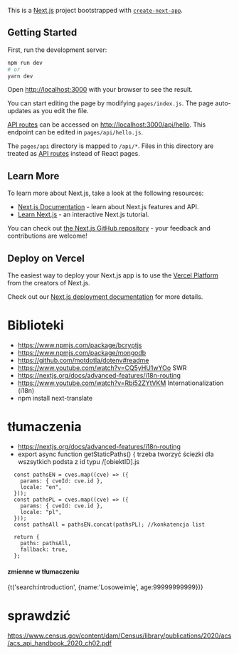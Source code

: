 This is a [Next.js](https://nextjs.org/) project bootstrapped with [`create-next-app`](https://github.com/vercel/next.js/tree/canary/packages/create-next-app).

## Getting Started

First, run the development server:

```bash
npm run dev
# or
yarn dev
```

Open [http://localhost:3000](http://localhost:3000) with your browser to see the result.

You can start editing the page by modifying `pages/index.js`. The page auto-updates as you edit the file.

[API routes](https://nextjs.org/docs/api-routes/introduction) can be accessed on [http://localhost:3000/api/hello](http://localhost:3000/api/hello). This endpoint can be edited in `pages/api/hello.js`.

The `pages/api` directory is mapped to `/api/*`. Files in this directory are treated as [API routes](https://nextjs.org/docs/api-routes/introduction) instead of React pages.

## Learn More

To learn more about Next.js, take a look at the following resources:

- [Next.js Documentation](https://nextjs.org/docs) - learn about Next.js features and API.
- [Learn Next.js](https://nextjs.org/learn) - an interactive Next.js tutorial.

You can check out [the Next.js GitHub repository](https://github.com/vercel/next.js/) - your feedback and contributions are welcome!

## Deploy on Vercel

The easiest way to deploy your Next.js app is to use the [Vercel Platform](https://vercel.com/new?utm_medium=default-template&filter=next.js&utm_source=create-next-app&utm_campaign=create-next-app-readme) from the creators of Next.js.

Check out our [Next.js deployment documentation](https://nextjs.org/docs/deployment) for more details.


# Biblioteki
- https://www.npmjs.com/package/bcryptjs
- https://www.npmjs.com/package/mongodb
- https://github.com/motdotla/dotenv#readme
- https://www.youtube.com/watch?v=CQ5yHU1wYOo SWR
- https://nextjs.org/docs/advanced-features/i18n-routing 
- https://www.youtube.com/watch?v=Rbi52ZYtVKM  Internationalization (i18n)
- npm install next-translate

# tłumaczenia
- https://nextjs.org/docs/advanced-features/i18n-routing
- export async function getStaticPaths() { trzeba tworzyć ściezki dla wszsytkich podsta z id typu /[obiektID].js
```
  const pathsEN = cves.map((cve) => ({
    params: { cveId: cve.id },
    locale: "en",
  }));
  const pathsPL = cves.map((cve) => ({
    params: { cveId: cve.id },
    locale: "pl",
  }));
  const pathsAll = pathsEN.concat(pathsPL); //konkatencja list

  return {
    paths: pathsAll,
    fallback: true,
  };
```

#### zmienne w tłumaczeniu
<p>{t('search:introduction', {name:'Losoweimię', age:99999999999})}</p> 

# sprawdzić
https://www.census.gov/content/dam/Census/library/publications/2020/acs/acs_api_handbook_2020_ch02.pdf
